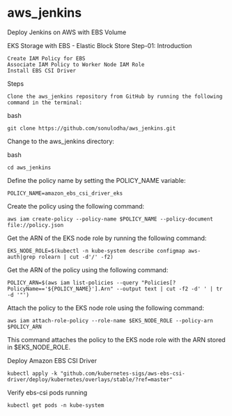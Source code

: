 # aws_jenkins
Deploy Jenkins on AWS with EBS Volume 


EKS Storage with EBS - Elastic Block Store
Step-01: Introduction

    Create IAM Policy for EBS
    Associate IAM Policy to Worker Node IAM Role
    Install EBS CSI Driver

Steps

    Clone the aws_jenkins repository from GitHub by running the following command in the terminal:

bash

    git clone https://github.com/sonulodha/aws_jenkins.git

Change to the aws_jenkins directory:

bash

    cd aws_jenkins

Define the policy name by setting the POLICY_NAME variable:

    POLICY_NAME=amazon_ebs_csi_driver_eks

Create the policy using the following command:

    aws iam create-policy --policy-name $POLICY_NAME --policy-document file://policy.json

Get the ARN of the EKS node role by running the following command:

    EKS_NODE_ROLE=$(kubectl -n kube-system describe configmap aws-auth|grep rolearn | cut -d'/' -f2)

Get the ARN of the policy using the following command:

    POLICY_ARN=$(aws iam list-policies --query "Policies[?PolicyName=='${POLICY_NAME}'].Arn" --output text | cut -f2 -d' ' | tr -d '"')

Attach the policy to the EKS node role using the following command:

    aws iam attach-role-policy --role-name $EKS_NODE_ROLE --policy-arn $POLICY_ARN

This command attaches the policy to the EKS node role with the ARN stored in $EKS_NODE_ROLE.

Deploy Amazon EBS CSI Driver
    
    kubectl apply -k "github.com/kubernetes-sigs/aws-ebs-csi-driver/deploy/kubernetes/overlays/stable/?ref=master"

Verify ebs-csi pods running
    
    kubectl get pods -n kube-system
